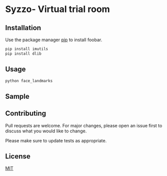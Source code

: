 # Syzzo- Virtual trial room


## Installation

Use the package manager [pip](https://pip.pypa.io/en/stable/) to install foobar.

```bash
pip install imutils
pip install dlib

```

## Usage

```bash
python face_landmarks
```
## Sample





## Contributing
Pull requests are welcome. For major changes, please open an issue first to discuss what you would like to change.

Please make sure to update tests as appropriate.

## License
[MIT](https://choosealicense.com/licenses/mit/)
